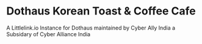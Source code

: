 # Dothaus Korean Toast & Coffee Cafe
A Littlelink.io Instance for Dothaus maintained by Cyber Ally India a Subsidary of Cyber Alliance India
